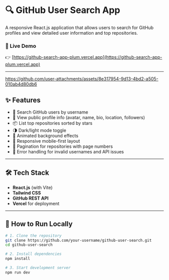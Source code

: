 # 🔍 GitHub User Search App

A responsive React.js application that allows users to search for GitHub profiles and view detailed user information and top repositories.

### 🚀 Live Demo
👉 [https://github-search-app-plum.vercel.app](https://github-search-app-plum.vercel.app)

---



https://github.com/user-attachments/assets/8e317954-9d13-4bd2-a505-010ab4d80db6


## ✨ Features

- 🔎 Search GitHub users by username
- 👤 View public profile info (avatar, name, bio, location, followers)
- 📦 List top repositories sorted by stars
- 🌗 Dark/light mode toggle
- 🎨 Animated background effects
- 📱 Responsive mobile-first layout
- 🔢 Pagination for repositories with page numbers
- 🧠 Error handling for invalid usernames and API issues

---

## 🛠️ Tech Stack

- **React.js** (with Vite)
- **Tailwind CSS**
- **GitHub REST API**
- **Vercel** for deployment

---

## 🧪 How to Run Locally

```bash
# 1. Clone the repository
git clone https://github.com/your-username/github-user-search.git
cd github-user-search

# 2. Install dependencies
npm install

# 3. Start development server
npm run dev


